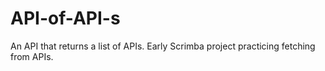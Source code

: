 # API-of-API-s

An API that returns a list of APIs. Early Scrimba project practicing fetching from APIs.


